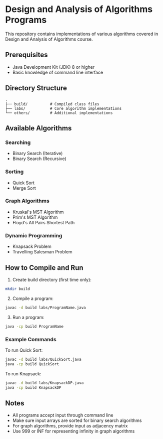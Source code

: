 # Design and Analysis of Algorithms Programs

This repository contains implementations of various algorithms covered in Design and Analysis of Algorithms course.

## Prerequisites

- Java Development Kit (JDK) 8 or higher
- Basic knowledge of command line interface

## Directory Structure

```
.
├── build/          # Compiled class files
├── labs/           # Core algorithm implementations
└── others/         # Additional implementations
```

## Available Algorithms

### Searching

- Binary Search (Iterative)
- Binary Search (Recursive)

### Sorting

- Quick Sort
- Merge Sort

### Graph Algorithms

- Kruskal's MST Algorithm
- Prim's MST Algorithm
- Floyd's All Pairs Shortest Path

### Dynamic Programming

- Knapsack Problem
- Travelling Salesman Problem

## How to Compile and Run

1. Create build directory (first time only):

```bash
mkdir build
```

2. Compile a program:

```bash
javac -d build labs/ProgramName.java
```

3. Run a program:

```bash
java -cp build ProgramName
```

### Example Commands

To run Quick Sort:

```bash
javac -d build labs/QuickSort.java
java -cp build QuickSort
```

To run Knapsack:

```bash
javac -d build labs/KnapsackDP.java
java -cp build KnapsackDP
```

## Notes

- All programs accept input through command line
- Make sure input arrays are sorted for binary search algorithms
- For graph algorithms, provide input as adjacency matrix
- Use 999 or INF for representing infinity in graph algorithms
